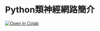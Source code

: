 # Python類神經網路簡介

[![Open In Colab](https://colab.research.google.com/assets/colab-badge.svg)](https://colab.research.google.com/github/maloyang/NKUST_20200423/L4)




